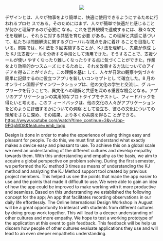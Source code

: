 
<p align="center">
  <img src="https://www.linkpicture.com/q/Gorden-のコピー.png">
</p>

デザインとは、⼈々が物事をより簡単に、快適に使⽤できるようにするために⾏われるプロセ
スである。そのためにはまず、⼈々が簡単で快適だと感じることが何かと理解するのが必要に
なる。これを世界規模で達成するには、様々な⽂化を理解し、それらに対する共感を育む必要
がある。この理解と共感に基づいて、私たちは問題解決に関するグローバルな視点を⾝に着け
ることを⽬指している。前期では、KJ 法を 3 回実施することが、KJ 法を理解し、先輩が作成
した KJ 法⽀援ツールを分析する⼿段として活⽤できた。そうすることで、⽀援ツールが使い
やすくなったり難しくなったりする点に気づくことができた。作業をより効率的かつスムーズ
にするために、それを改善する⽅法についてのアイデアを得ることができた。この理解を基に
して、⼈々が⽇常の観察や気づきを簡単に記録するのに役⽴つアプリを新しいコンセプトとし
て確⽴した。8 ⽉のオンライン国際デザインワークショップは、他の⽂化の学⽣と交流し、グ
ループワークを⾏うことで、異⽂化への理解と共感を深める重要な機会となる。アプリのアプ
リケーションの実⽤的なプロトタイプをテストし、フィードバックを得たいと考える。このフ
ィードバックは、他の⽂化の⼈々がアプリケーションをどのように評価するかについての洞察
として役⽴ち、彼らの⽂化についての理解をさらに深め、その結果、より多くの共感を得るこ
とができる。
https://www.youtube.com/watch?time_continue=3&v=Ubp-9FGpMO8&feature=emb_logo

Design is done in order to make the experience of using things easy and pleasant for people. To do
this, we must first understand what exactly makes a device easy and pleasant to use. To achieve this
on a global scale we need an understanding of the different cultures and develop empathy towards
them. With this understanding and empathy as the basis, we aim to acquire a global perspective on
problem solving. During the first semester, we performed the KJ method 3 times as means of
understanding the KJ method and analyzing the KJ Method support tool created by previous project
members. This helped us see the points that made the app easier to use and the points that made it
difficult to use. We were able to gain an idea of how the app could be improved to make working with
it more productive and seamless. Based on this understanding we established the following concept
for the app; An app that facilitates recording observations in our daily life effortlessly. The Online
International Design Workshop in August will be a great opportunity to interact with students from
different cultures by doing group work together. This will lead to a deeper understanding of other
cultures and more empathy. We hope to test a working prototype of the application at this event to
gain feedback. This feedback will be help us discern how people of other cultures evaluate applications
they use and will lead to an even deeper empathetic understanding.
